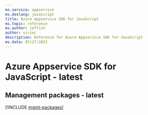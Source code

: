 ```yaml
---
ms.service: appservice
ms.devlang: javascript
title: Azure Appservice SDK for JavaScript
ms.topic: reference
ms.author: jeffish
author: xirzec
description: Reference for Azure Appservice SDK for JavaScript
ms.data: 07/27/2022
---
```

# Azure Appservice SDK for JavaScript - latest

## Management packages - latest
[!INCLUDE [mgmt-packages](appservice-mgmt-index.md)]
